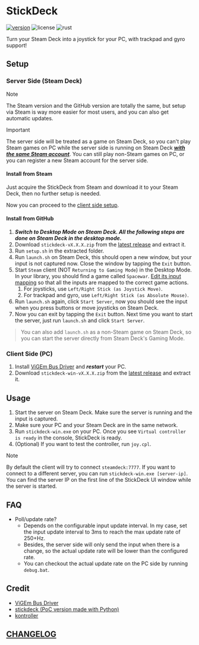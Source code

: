 # StickDeck

[![version](https://img.shields.io/github/v/tag/DiscreteTom/stickdeck-rs?label=release&style=flat-square)](https://github.com/DiscreteTom/stickdeck-rs/releases/latest)
![license](https://img.shields.io/github/license/DiscreteTom/stickdeck-rs?style=flat-square)
![rust](https://img.shields.io/badge/built_with-rust-DEA584?style=flat-square)

Turn your Steam Deck into a joystick for your PC, with trackpad and gyro support!

## Setup

### Server Side (Steam Deck)

> [!NOTE]
> The Steam version and the GitHub version are totally the same,
> but setup via Steam is way more easier for most users,
> and you can also get automatic updates.

> [!IMPORTANT]
> The server side will be treated as a game on Steam Deck, so you can't play Steam games on PC while the server side is running on Steam Deck <ins>**_with the same Steam account_**</ins>. You can still play non-Steam games on PC, or you can register a new Steam account for the server side.

#### Install from Steam

Just acquire the StickDeck from Steam and download it to your Steam Deck, then no further setup is needed.

Now you can proceed to the [client side setup](#client-side-pc).

#### Install from GitHub

1. **_Switch to Desktop Mode on Steam Deck. All the following steps are done on Steam Deck in the desktop mode._**
2. Download `stickdeck-vX.X.X.zip` from the [latest release](https://github.com/DiscreteTom/stickdeck-rs/releases/latest) and extract it.
3. Run `setup.sh` in the extracted folder.
4. Run `launch.sh` on Steam Deck, this should open a new window, but your input is not captured now. Close the window by tapping the `Exit` button.
5. Start `Steam` client (NOT `Returning to Gaming Mode`) in the Desktop Mode. In your library, you should find a game called `Spacewar`. [Edit its input mapping](https://partner.steamgames.com/doc/features/steam_controller/getting_started_for_devs#14) so that all the inputs are mapped to the correct game actions.
   1. For joysticks, use `Left/Right Stick (as Joystick Move)`.
   2. For trackpad and gyro, use `Left/Right Stick (as Absolute Mouse)`.
6. Run `launch.sh` again, click `Start Server`, now you should see the input when you press buttons or move joysticks on Steam Deck.
7. Now you can exit by tapping the `Exit` button. Next time you want to start the server, just run `launch.sh` and click `Start Server`.

> You can also add `launch.sh` as a non-Steam game on Steam Deck, so you can start the server directly from Steam Deck's Gaming Mode.

### Client Side (PC)

1. Install [ViGEm Bus Driver](https://github.com/nefarius/ViGEmBus) and **_restart_** your PC.
2. Download `stickdeck-win-vX.X.X.zip` from the [latest release](https://github.com/DiscreteTom/stickdeck-rs/releases/latest) and extract it.

## Usage

1. Start the server on Steam Deck. Make sure the server is running and the input is captured.
2. Make sure your PC and your Steam Deck are in the same network.
3. Run `stickdeck-win.exe` on your PC. Once you see `Virtual controller is ready` in the console, StickDeck is ready.
4. (Optional) If you want to test the controller, run `joy.cpl`.

> [!NOTE]
> By default the client will try to connect `steamdeck:7777`. If you want to connect to a different server, you can run `stickdeck-win.exe [server-ip]`.
> You can find the server IP on the first line of the StickDeck UI window while the server is started.

## FAQ

- Poll/update rate?
  - Depends on the configurable input update interval. In my case, set the input update interval to 3ms to reach the max update rate of 250+Hz.
  - Besides, the server side will only send the input when there is a change, so the actual update rate will be lower than the configured rate.
  - You can checkout the actual update rate on the PC side by running `debug.bat`.

## Credit

- [ViGEm Bus Driver](https://github.com/nefarius/ViGEmBus)
- [stickdeck (PoC version made with Python)](https://github.com/DiscreteTom/stickdeck)
- [kontroller](https://github.com/DiscreteTom/kontroller/)

## [CHANGELOG](./CHANGELOG.md)
